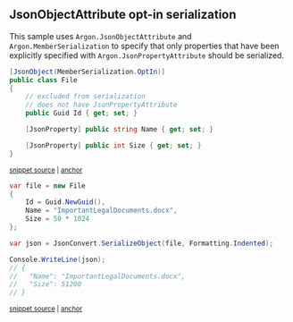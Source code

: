 ## JsonObjectAttribute opt-in serialization

This sample uses `Argon.JsonObjectAttribute` and `Argon.MemberSerialization` to specify that only properties that have been explicitly specified with `Argon.JsonPropertyAttribute` should be serialized.

<!-- snippet: JsonObjectAttributeOptInTypes -->
<a id='snippet-JsonObjectAttributeOptInTypes'></a>
```cs
[JsonObject(MemberSerialization.OptIn)]
public class File
{
    // excluded from serialization
    // does not have JsonPropertyAttribute
    public Guid Id { get; set; }

    [JsonProperty] public string Name { get; set; }

    [JsonProperty] public int Size { get; set; }
}
```
<sup><a href='/src/ArgonTests/Documentation/Samples/Serializer/JsonObjectAttributeOptIn.cs#L7-L21' title='Snippet source file'>snippet source</a> | <a href='#snippet-JsonObjectAttributeOptInTypes' title='Start of snippet'>anchor</a></sup>
<!-- endSnippet -->

<!-- snippet: JsonObjectAttributeOptInUsage -->
<a id='snippet-JsonObjectAttributeOptInUsage'></a>
```cs
var file = new File
{
    Id = Guid.NewGuid(),
    Name = "ImportantLegalDocuments.docx",
    Size = 50 * 1024
};

var json = JsonConvert.SerializeObject(file, Formatting.Indented);

Console.WriteLine(json);
// {
//   "Name": "ImportantLegalDocuments.docx",
//   "Size": 51200
// }
```
<sup><a href='/src/ArgonTests/Documentation/Samples/Serializer/JsonObjectAttributeOptIn.cs#L26-L43' title='Snippet source file'>snippet source</a> | <a href='#snippet-JsonObjectAttributeOptInUsage' title='Start of snippet'>anchor</a></sup>
<!-- endSnippet -->
